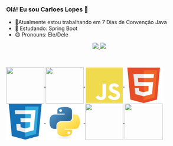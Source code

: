 ### Olá! Eu sou Carloes Lopes 👋

- 🔭Atualmente estou trabalhando em 7 Dias de Convenção Java
- 🌱 Estudando: Spring Boot 
- 😄 Pronouns: Ele/Dele

<div align="center">
  <a href="https://github.com/carlosslopes">
  <img height="180em" src="https://github-readme-stats.vercel.app/api?username=carlosslopes&show_icons=true&theme=dracula&include_all_commits=true&count_private=true"/>
  <img height="180em" src="https://github-readme-stats.vercel.app/api/top-langs/?username=carlosslopes&layout=compact&langs_count=7&theme=dracula"/>
</div>

##

<div style="display: inline_block"><br>
<link rel="stylesheet" href="https://cdn.jsdelivr.net/gh/devicons/devicon@v2.15.1/devicon.min.css">
<i class="devicon-spring-plain colored"></i>
<img align="center" height="99" width="103" src="https://cdn.jsdelivr.net/gh/devicons/devicon/icons/spring/spring-original-wordmark.svg" />
<img align="center" height="99" width="103" src="https://cdn.jsdelivr.net/gh/devicons/devicon/icons/java/java-original-wordmark.svg" />
<img align="center" height="99" width="103" src="https://raw.githubusercontent.com/devicons/devicon/master/icons/javascript/javascript-plain.svg">
<img align="center" height="99" width="103" src="https://raw.githubusercontent.com/devicons/devicon/master/icons/html5/html5-original.svg">
<img align="center" height="99" width="103" src="https://raw.githubusercontent.com/devicons/devicon/master/icons/css3/css3-original.svg">
<img align="center" height="99" width="103" src="https://raw.githubusercontent.com/devicons/devicon/master/icons/python/python-original.svg">
<img align="center" height="99" width="103" src="https://cdn.jsdelivr.net/gh/devicons/devicon/icons/github/github-original-wordmark.svg" />
<img align="center" height="99" width="103" src="https://cdn.jsdelivr.net/gh/devicons/devicon/icons/linkedin/linkedin-original.svg" />   
</div>    

##
